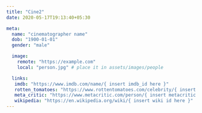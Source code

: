 ```yaml
---
title: "Cine2"
date: 2020-05-17T19:13:40+05:30

meta:
  name: "cinematographer name"
  dob: "1900-01-01"
  gender: "male"

  image: 
    remote: "https://example.com"
    local: "person.jpg" # place it in assets/images/people

  links:
   imdb: "https://www.imdb.com/name/{ insert imdb_id here }"
   rotten_tomatoes: "https://www.rottentomatoes.com/celebrity/{ insert rt id here }"
   meta_critic: "https://www.metacritic.com/person/{ insert metacritic id here }"
   wikipedia: "https://en.wikipedia.org/wiki/{ insert wiki id here }"
---
```


